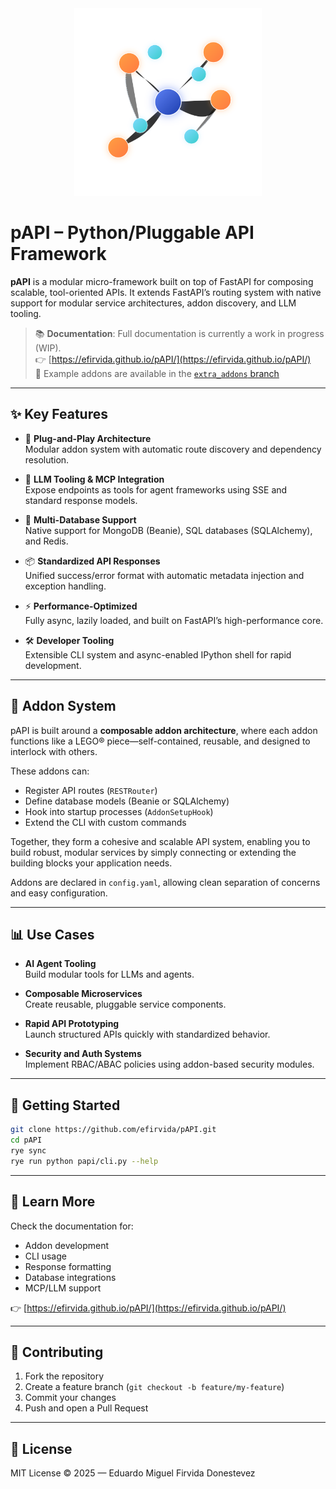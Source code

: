 <div align="center">
  <img src="logo.svg" alt="pAPI Logo" width="300"/>
</div>

# pAPI – Python/Pluggable API Framework

**pAPI** is a modular micro-framework built on top of FastAPI for composing scalable, tool-oriented APIs. It extends FastAPI’s routing system with native support for modular service architectures, addon discovery, and LLM tooling.

> 📚 **Documentation**: Full documentation is currently a work in progress (WIP).  
> 👉 [https://efirvida.github.io/pAPI/](https://efirvida.github.io/pAPI/)  
> 🧪 Example addons are available in the [`extra_addons` branch](https://github.com/efirvida/pAPI/tree/extra_addons)

---

## ✨ Key Features

- 🔌 **Plug-and-Play Architecture**  
  Modular addon system with automatic route discovery and dependency resolution.

- 🧠 **LLM Tooling & MCP Integration**  
  Expose endpoints as tools for agent frameworks using SSE and standard response models.

- 🧬 **Multi-Database Support**  
  Native support for MongoDB (Beanie), SQL databases (SQLAlchemy), and Redis.

- 📦 **Standardized API Responses**  
  Unified success/error format with automatic metadata injection and exception handling.

- ⚡ **Performance-Optimized**  
  Fully async, lazily loaded, and built on FastAPI’s high-performance core.

- 🛠️ **Developer Tooling**  
  Extensible CLI system and async-enabled IPython shell for rapid development.

---

## 🧩 Addon System

pAPI is built around a **composable addon architecture**, where each addon functions like a LEGO® piece—self-contained, reusable, and designed to interlock with others.

These addons can:

* Register API routes (`RESTRouter`)
* Define database models (Beanie or SQLAlchemy)
* Hook into startup processes (`AddonSetupHook`)
* Extend the CLI with custom commands

Together, they form a cohesive and scalable API system, enabling you to build robust, modular services by simply connecting or extending the building blocks your application needs.

Addons are declared in `config.yaml`, allowing clean separation of concerns and easy configuration.

---

## 📊 Use Cases

- **AI Agent Tooling**  
  Build modular tools for LLMs and agents.

- **Composable Microservices**  
  Create reusable, pluggable service components.

- **Rapid API Prototyping**  
  Launch structured APIs quickly with standardized behavior.

- **Security and Auth Systems**  
  Implement RBAC/ABAC policies using addon-based security modules.

---

## 🚀 Getting Started

```bash
git clone https://github.com/efirvida/pAPI.git
cd pAPI
rye sync
rye run python papi/cli.py --help
````

---

## 🧠 Learn More

Check the documentation for:

* Addon development
* CLI usage
* Response formatting
* Database integrations
* MCP/LLM support

👉 [https://efirvida.github.io/pAPI/](https://efirvida.github.io/pAPI/)

---

## 🤝 Contributing

1. Fork the repository
2. Create a feature branch (`git checkout -b feature/my-feature`)
3. Commit your changes
4. Push and open a Pull Request

---

## 🪪 License

MIT License © 2025 — Eduardo Miguel Firvida Donestevez

